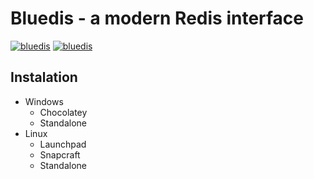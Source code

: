 # Bluedis - a modern Redis interface

[![bluedis](https://snapcraft.io/bluedis/badge.svg)](https://snapcraft.io/bluedis)
[![bluedis](https://snapcraft.io/bluedis/trending.svg?name=0)](https://snapcraft.io/bluedis)

## Instalation

- Windows
  - Chocolatey
  - Standalone
- Linux
  - Launchpad
  - Snapcraft
  - Standalone
  